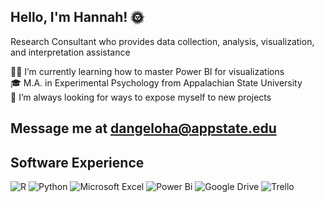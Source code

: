 ## Hello, I'm Hannah! 🌞

<!--
**dangeloha/dangeloha** is a ✨ _special_ ✨ repository because its `README.md` (this file) appears on your GitHub profile.
-->

Research Consultant who provides data collection, analysis, visualization, and interpretation assistance<br/>

👩‍💻 I’m currently learning how to master Power BI for visualizations<br/>
🎓 M.A. in Experimental Psychology from Appalachian State University<br/>
🧭 I’m always looking for ways to expose myself to new projects<br/>

## Message me at dangeloha@appstate.edu

## Software Experience
![R](https://img.shields.io/badge/r-%23276DC3.svg?style=for-the-badge&logo=r&logoColor=white)
![Python](https://img.shields.io/badge/python-3670A0?style=for-the-badge&logo=python&logoColor=ffdd54)
![Microsoft Excel](https://img.shields.io/badge/Microsoft_Excel-217346?style=for-the-badge&logo=microsoft-excel&logoColor=white)
![Power Bi](https://img.shields.io/badge/power_bi-F2C811?style=for-the-badge&logo=powerbi&logoColor=black)
![Google Drive](https://img.shields.io/badge/Google%20Drive-4285F4?style=for-the-badge&logo=googledrive&logoColor=white)
![Trello](https://img.shields.io/badge/Trello-%23026AA7.svg?style=for-the-badge&logo=Trello&logoColor=white)

